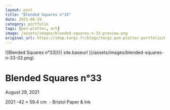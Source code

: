 ```yaml
---
layout: post
title: "Blended Squares n°33"
date: 2021-08-29
category: portfolio
tags: [pen-plotter, art]
image: /assets/images/blended-squares-n-33-preview.png
original_url: https://shop.targz.fr/blogs/targz-pen-plotter-portfolio/blended-squares-n-33
---
```


![Blended Squares n°33]({{ site.baseurl }}/assets/images/blended-squares-n-33-02.png)

# Blended Squares n°33
August 29, 2021

2021 -42 × 59.4 cm  - Bristol Paper & Ink